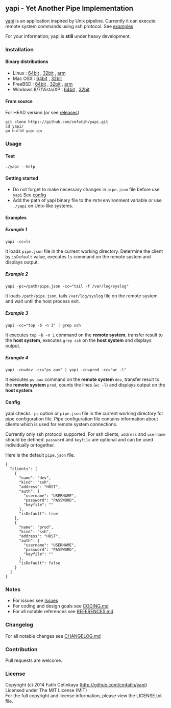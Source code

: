 ## yapi - Yet Another Pipe Implementation

[yapi](http://github.com/cmfatih/yapi) is an application inspired by Unix pipeline. 
Currently it can execute remote system commands using ssh protocol. See [examples](#examples)

For your information; yapi is **still** under heavy development. 

### Installation

#### Binary distributions

* Linux : 
  [64bit](https://github.com/cmfatih/yapi/releases/download/v0.2.4/yapi-linux-amd64.tar.gz) , 
  [32bit](https://github.com/cmfatih/yapi/releases/download/v0.2.4/yapi-linux-386.tar.gz) , 
  [arm](https://github.com/cmfatih/yapi/releases/download/v0.2.4/yapi-linux-arm.tar.gz)
* Mac OSX : 
  [64bit](https://github.com/cmfatih/yapi/releases/download/v0.2.4/yapi-darwin-amd64.tar.gz) , 
  [32bit](https://github.com/cmfatih/yapi/releases/download/v0.2.4/yapi-darwin-386.tar.gz)
* FreeBSD : 
  [64bit](https://github.com/cmfatih/yapi/releases/download/v0.2.4/yapi-freebsd-amd64.tar.gz) , 
  [32bit](https://github.com/cmfatih/yapi/releases/download/v0.2.4/yapi-freebsd-386.tar.gz) , 
  [arm](https://github.com/cmfatih/yapi/releases/download/v0.2.4/yapi-freebsd-arm.tar.gz)
* Windows 8/7/Vista/XP : 
  [64bit](https://github.com/cmfatih/yapi/releases/download/v0.2.4/yapi-windows-amd64.zip) , 
  [32bit](https://github.com/cmfatih/yapi/releases/download/v0.2.4/yapi-windows-386.zip)

#### From source

For HEAD version (or see [releases](https://github.com/cmfatih/yapi/releases))

```
git clone https://github.com/cmfatih/yapi.git
cd yapi/
go build yapi.go
```

### Usage

#### Test

```
./yapi --help
```

#### Getting started

* Do not forget to make necessary changes in `pipe.json` file before use `yapi` 
  See [config](#config)  
* Add the path of yapi binary file to the `PATH` environment variable or 
  use `./yapi` on Unix-like systems.

#### Examples

##### Example 1
```
yapi -cc=ls
```
It loads `pipe.json` file in the current working directory. Determine the client by 
`isDefault` value, executes `ls` command on the remote system and displays output.

##### Example 2
```
yapi -pc=/path/pipe.json -cc="tail -f /var/log/syslog"
```
It loads `/path/pipe.json`, tails `/var/log/syslog` file on the remote system and 
wait until the host process exit.

##### Example 3
```
yapi -cc="top -b -n 1" | grep ssh
```
It executes `top -b -n 1` command on the **remote system**,
transfer result to the **host system**, executes `grep ssh` on the **host system** 
and displays output.

##### Example 4
```
yapi -cn=dev -cc="ps aux" | yapi -cn=prod -cc="wc -l"
```
It executes `ps aux` command on the **remote system** `dev`,
transfer result to the **remote system** `prod`, counts the lines (`wc -l`)
and displays output on the **host system**.

#### Config

yapi checks `-pc` option or `pipe.json` file in the current working directory 
for pipe configuration file. Pipe configuration file contains information about 
clients which is used for remote system connections.  

Currently only ssh protocol supported. For ssh clients; `address` and `username` 
should be defined. `password` and `keyfile` are optional and can be used individually 
or together.

Here is the default `pipe.json` file.

```
{
  "clients": [
    {
      "name": "dev",
      "kind": "ssh",
      "address": "HOST",
      "auth": {
        "username": "USERNAME",
        "password": "PASSWORD",
        "keyfile": ""
      },
      "isDefault": true
    },
    {
      "name": "prod",
      "kind": "ssh",
      "address": "HOST",
      "auth": {
        "username": "USERNAME",
        "password": "PASSWORD",
        "keyfile": ""
      },
      "isDefault": false
    }
  ]
}
```

### Notes

* For issues see [Issues](https://github.com/cmfatih/yapi/issues)
* For coding and design goals see [CODING.md](https://github.com/cmfatih/yapi/blob/master/CODING.md)
* For all notable references see [REFERENCES.md](https://github.com/cmfatih/yapi/blob/master/REFERENCES.md)

### Changelog

For all notable changes see [CHANGELOG.md](https://github.com/cmfatih/yapi/blob/master/CHANGELOG.md)

### Contribution

Pull requests are welcome.

### License

Copyright (c) 2014 Fatih Cetinkaya (http://github.com/cmfatih/yapi)  
Licensed under The MIT License (MIT)  
For the full copyright and license information, please view the LICENSE.txt file.
